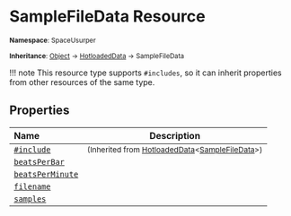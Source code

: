 # SampleFileData Resource

<small>**Namespace**: SpaceUsurper</small>

<small>**Inheritance**: [Object](https://docs.microsoft.com/en-us/dotnet/api/system.object?view=netframework-4.5) → [HotloadedData](HotloadedData.md) → SampleFileData</small>

!!! note
    This resource type supports `#includes`, so it can inherit properties
    from other resources of the same type.
## Properties

<div markdown="1" class="member-table">

| Name | Description |
| :--- | ----------- |
| [`#include`](HotloadedData-1/Include.md) | <small>(Inherited from [HotloadedData](HotloadedData-1.md)&lt;[SampleFileData](SampleFileData.md)&gt;)</small> | 
| [`beatsPerBar`](SampleFileData/BeatsPerBar.md) |  | 
| [`beatsPerMinute`](SampleFileData/BeatsPerMinute.md) |  | 
| [`filename`](SampleFileData/ClipFileName.md) |  | 
| [`samples`](SampleFileData/Samples.md) |  | 

</div>

